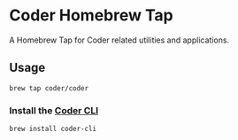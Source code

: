 # Coder Homebrew Tap

A Homebrew Tap for Coder related utilities and applications.

## Usage

```text
brew tap coder/coder
```

### Install the [Coder CLI](https://github.com/cdr/coder-cli)

```text
brew install coder-cli
```
